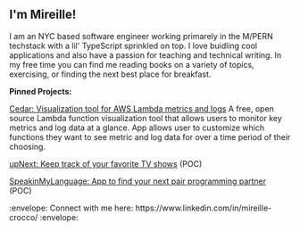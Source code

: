 <div id="header" align="left">
<h2> I'm Mireille! </h2>
</div>
  
<div id="header" align="left"> 
</div>


  <p> I am an NYC based software engineer working primarely in the M/PERN techstack with a lil' TypeScript sprinkled on top. I love buidling cool applications and also have a passion for teaching and technical writing. In my free time you can find me reading books on a variety of topics, exercising, or finding the next best place for breakfast.</p>
 
 
__Pinned Projects:__

[Cedar: Visualization tool for AWS Lambda metrics and logs](https://github.com/oslabs-beta/Cedar) 
A free, open source Lambda function visualization tool that allows users to monitor key metrics and log data at a glance. 
App allows user to customize which functions they want to see metric and log data for over a time period of their choosing.
 
[upNext: Keep track of your favorite TV shows](https://github.com/thegeodudes/upNext) (POC)


[SpeakinMyLanguage: App to find your next pair programming partner](https://github.com/Speakin-My-Language/sml) (POC)





<div align="left">
:envelope: Connect with me here: https://www.linkedin.com/in/mireille-crocco/ :envelope:
</div>
<!---
Mireille13/Mireille13 is a ✨ special ✨ repository because its `README.md` (this file) appears on your GitHub profile.
You can click the Preview link to take a look at your changes.
--->
